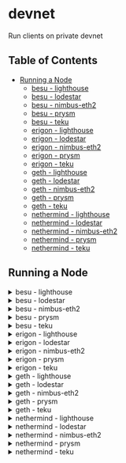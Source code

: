 # devnet

Run clients on private devnet

## Table of Contents
- [Running a Node](#running-a-node)
  - [besu - lighthouse](#besu---lighthouse)
  - [besu - lodestar](#besu---lodestar)
  - [besu - nimbus-eth2](#besu---nimbus-eth2)
  - [besu - prysm](#besu---prysm)
  - [besu - teku](#besu---teku)
  - [erigon - lighthouse](#erigon---lighthouse)
  - [erigon - lodestar](#erigon---lodestar)
  - [erigon - nimbus-eth2](#erigon---nimbus-eth2)
  - [erigon - prysm](#erigon---prysm)
  - [erigon - teku](#erigon---teku)
  - [geth - lighthouse](#geth---lighthouse)
  - [geth - lodestar](#geth---lodestar)
  - [geth - nimbus-eth2](#geth---nimbus-eth2)
  - [geth - prysm](#geth---prysm)
  - [geth - teku](#geth---teku)
  - [nethermind - lighthouse](#nethermind---lighthouse)
  - [nethermind - lodestar](#nethermind---lodestar)
  - [nethermind - nimbus-eth2](#nethermind---nimbus-eth2)
  - [nethermind - prysm](#nethermind---prysm)
  - [nethermind - teku](#nethermind---teku)

## Running a Node

<details>
  <summary>besu - lighthouse</summary>

  Open three terminals and execute the following commands:

  Terminal 1:
  ```bash 
  bash run-client.sh --network devnet \
                     --consensus-client lighthouse \
                     --execution-client besu \
                     --run execution \
                     --with-validator 
  ```

  Terminal 2:
  ```bash
  bash run-client.sh --network devnet \
                     --consensus-client lighthouse \
                     --execution-client besu \
                     --run consensus \
                     --with-validator
  ```

  Terminal 3:
  ```bash
  bash run-client.sh --network devnet \
                     --consensus-client lighthouse \
                     --execution-client besu \
                     --run validator \
                     --with-validator 
  ```

</details>

<details>
  <summary>besu - lodestar</summary>

  Open three terminals and execute the following commands:

  Terminal 1:
  ```bash 
  bash run-client.sh --network devnet \
                     --consensus-client lodestar \
                     --execution-client besu \
                     --run execution \
                     --with-validator 
  ```

  Terminal 2:
  ```bash
  bash run-client.sh --network devnet \
                     --consensus-client lodestar \
                     --execution-client besu \
                     --run consensus \
                     --with-validator
  ```

  Terminal 3:
  ```bash
  bash run-client.sh --network devnet \
                     --consensus-client lodestar \
                     --execution-client besu \
                     --run validator \
                     --with-validator 
  ```

</details>

<details>
  <summary>besu - nimbus-eth2</summary>

  Open three terminals and execute the following commands:

  Terminal 1:
  ```bash 
  bash run-client.sh --network devnet \
                     --consensus-client nimbus-eth2 \
                     --execution-client besu \
                     --run execution \
                     --with-validator 
  ```

  Terminal 2:
  ```bash
  bash run-client.sh --network devnet \
                     --consensus-client nimbus-eth2 \
                     --execution-client besu \
                     --run consensus \
                     --with-validator
  ```

  Terminal 3:
  ```bash
  bash run-client.sh --network devnet \
                     --consensus-client nimbus-eth2 \
                     --execution-client besu \
                     --run validator \
                     --with-validator 
  ```

</details>

<details>
  <summary>besu - prysm</summary>

  Open three terminals and execute the following commands:

  Terminal 1:
  ```bash 
  bash run-client.sh --network devnet \
                     --consensus-client prysm \
                     --execution-client besu \
                     --run execution \
                     --with-validator 
  ```

  Terminal 2:
  ```bash
  bash run-client.sh --network devnet \
                     --consensus-client prysm \
                     --execution-client besu \
                     --run consensus \
                     --with-validator
  ```

  Terminal 3:
  ```bash
  bash run-client.sh --network devnet \
                     --consensus-client prysm \
                     --execution-client besu \
                     --run validator \
                     --with-validator 
  ```

</details>

<details>
  <summary>besu - teku</summary>

  Open three terminals and execute the following commands:

  Terminal 1:
  ```bash 
  bash run-client.sh --network devnet \
                     --consensus-client teku \
                     --execution-client besu \
                     --run execution \
                     --with-validator 
  ```

  Terminal 2:
  ```bash
  bash run-client.sh --network devnet \
                     --consensus-client teku \
                     --execution-client besu \
                     --run consensus \
                     --with-validator
  ```

  Terminal 3:
  ```bash
  bash run-client.sh --network devnet \
                     --consensus-client teku \
                     --execution-client besu \
                     --run validator \
                     --with-validator 
  ```

</details>

<details>
  <summary>erigon - lighthouse</summary>

  Open three terminals and execute the following commands:

  Terminal 1:
  ```bash 
  bash run-client.sh --network devnet \
                     --consensus-client lighthouse \
                     --execution-client erigon \
                     --run execution \
                     --with-validator 
  ```

  Terminal 2:
  ```bash
  bash run-client.sh --network devnet \
                     --consensus-client lighthouse \
                     --execution-client erigon \
                     --run consensus \
                     --with-validator
  ```

  Terminal 3:
  ```bash
  bash run-client.sh --network devnet \
                     --consensus-client lighthouse \
                     --execution-client erigon \
                     --run validator \
                     --with-validator 
  ```

</details>

<details>
  <summary>erigon - lodestar</summary>

  Open three terminals and execute the following commands:

  Terminal 1:
  ```bash 
  bash run-client.sh --network devnet \
                     --consensus-client lodestar \
                     --execution-client erigon \
                     --run execution \
                     --with-validator 
  ```

  Terminal 2:
  ```bash
  bash run-client.sh --network devnet \
                     --consensus-client lodestar \
                     --execution-client erigon \
                     --run consensus \
                     --with-validator
  ```

  Terminal 3:
  ```bash
  bash run-client.sh --network devnet \
                     --consensus-client lodestar \
                     --execution-client erigon \
                     --run validator \
                     --with-validator 
  ```

</details>

<details>
  <summary>erigon - nimbus-eth2</summary>

  Open three terminals and execute the following commands:

  Terminal 1:
  ```bash 
  bash run-client.sh --network devnet \
                     --consensus-client nimbus-eth2 \
                     --execution-client erigon \
                     --run execution \
                     --with-validator 
  ```

  Terminal 2:
  ```bash
  bash run-client.sh --network devnet \
                     --consensus-client nimbus-eth2 \
                     --execution-client erigon \
                     --run consensus \
                     --with-validator
  ```

  Terminal 3:
  ```bash
  bash run-client.sh --network devnet \
                     --consensus-client nimbus-eth2 \
                     --execution-client erigon \
                     --run validator \
                     --with-validator 
  ```

</details>

<details>
  <summary>erigon - prysm</summary>

  Open three terminals and execute the following commands:

  Terminal 1:
  ```bash 
  bash run-client.sh --network devnet \
                     --consensus-client prysm \
                     --execution-client erigon \
                     --run execution \
                     --with-validator 
  ```

  Terminal 2:
  ```bash
  bash run-client.sh --network devnet \
                     --consensus-client prysm \
                     --execution-client erigon \
                     --run consensus \
                     --with-validator
  ```

  Terminal 3:
  ```bash
  bash run-client.sh --network devnet \
                     --consensus-client prysm \
                     --execution-client erigon \
                     --run validator \
                     --with-validator 
  ```

</details>

<details>
  <summary>erigon - teku</summary>

  Open three terminals and execute the following commands:

  Terminal 1:
  ```bash 
  bash run-client.sh --network devnet \
                     --consensus-client teku \
                     --execution-client erigon \
                     --run execution \
                     --with-validator 
  ```

  Terminal 2:
  ```bash
  bash run-client.sh --network devnet \
                     --consensus-client teku \
                     --execution-client erigon \
                     --run consensus \
                     --with-validator
  ```

  Terminal 3:
  ```bash


  bash run-client.sh --network devnet \
                     --consensus-client teku \
                     --execution-client erigon \
                     --run validator \
                     --with-validator 
  ```

</details>

<details>
  <summary>geth - lighthouse</summary>

  Open three terminals and execute the following commands:

  Terminal 1:
  ```bash 
  bash run-client.sh --network devnet \
                     --consensus-client lighthouse \
                     --execution-client geth \
                     --run execution \
                     --with-validator 
  ```

  Terminal 2:
  ```bash
  bash run-client.sh --network devnet \
                     --consensus-client lighthouse \
                     --execution-client geth \
                     --run consensus \
                     --with-validator 
  ```

  Terminal 3:
  ```bash
  bash run-client.sh --network devnet \
                     --consensus-client lighthouse \
                     --execution-client geth \
                     --run validator \
                     --with-validator
  ```

</details>

<details>
  <summary>geth - lodestar</summary>

  Open four terminals and execute the following commands:

  Terminal 1:
  ```bash 
  bash run-client.sh --network devnet \
                     --consensus-client lodestar \
                     --execution-client geth \
                     --run execution \
                     --with-validator 
  ```

  Terminal 2:
  ```bash
  bash run-client.sh --network devnet \
                     --consensus-client lodestar \
                     --execution-client geth \
                     --run consensus \
                     --with-validator
  ```

  Terminal 3:
  ```bash
  bash run-client.sh --network devnet \
                     --consensus-client lodestar \
                     --execution-client geth \
                     --run validator \
                     --with-validator 
  ```

</details>

<details>
  <summary>geth - nimbus-eth2</summary>

  Open four terminals and execute the following commands:

  Terminal 1:
  ```bash 
  bash run-client.sh --network devnet \
                     --consensus-client nimbus-eth2 \
                     --execution-client geth \
                     --run execution \
                     --with-validator 
  ```

  Terminal 2:
  ```bash
  bash run-client.sh --network devnet \
                     --consensus-client nimbus-eth2 \
                     --execution-client geth \
                     --run consensus \
                     --with-validator
  ```

  Terminal 3:
  ```bash
  bash run-client.sh --network devnet \
                     --consensus-client nimbus-eth2 \
                     --execution-client geth \
                     --run validator \
                     --with-validator 
  ```

</details>

<details>
  <summary>geth - prysm</summary>

  Open three terminals and execute the following commands:

  Terminal 1:
  ```bash 
  bash run-client.sh --network devnet \
                     --consensus-client prysm \
                     --execution-client geth \
                     --run execution \
                     --with-validator 
  ```

  Terminal 2:
  ```bash
  bash run-client.sh --network devnet \
                     --consensus-client prysm \
                     --execution-client geth \
                     --run consensus \
                     --with-validator
  ```

  Terminal 3:
  ```bash
  bash run-client.sh --network devnet \
                     --consensus-client prysm \
                     --execution-client geth \
                     --run validator \
                     --with-validator 
  ```

</details>

<details>
  <summary>geth - teku</summary>

  Open three terminals and execute the following commands:

  Terminal 1:
  ```bash 
  bash run-client.sh --network devnet \
                     --consensus-client teku \
                     --execution-client geth \
                     --run execution \
                     --with-validator 
  ```

  Terminal 2:
  ```bash
  bash run-client.sh --network devnet \
                     --consensus-client teku \
                     --execution-client geth \
                     --run consensus \
                     --with-validator
  ```

  Terminal 3:
  ```bash
  bash run-client.sh --network devnet \
                     --consensus-client teku \
                     --execution-client geth \
                     --run validator \
                     --with-validator 
  ```

</details>

<details>
  <summary>nethermind - lighthouse</summary>

  Open three terminals and execute the following commands:

  Terminal 1:
  ```bash 
  bash run-client.sh --network devnet \
                     --consensus-client lighthouse \
                     --execution-client nethermind \
                     --run execution \
                     --with-validator 
  ```

  Terminal 2:
  ```bash
  bash run-client.sh --network devnet \
                     --consensus-client lighthouse \
                     --execution-client nethermind \
                     --run consensus \
                     --with-validator
  ```

  Terminal 3:
  ```bash
  bash run-client.sh --network devnet \
                     --consensus-client lighthouse \
                     --execution-client nethermind \
                     --run validator \
                     --with-validator 
  ```

</details>

<details>
  <summary>nethermind - lodestar</summary>

  Open three terminals and execute the following commands:

  Terminal 1:
  ```bash 
  bash run-client.sh --network devnet \
                     --consensus-client lodestar \
                     --execution-client nethermind \
                     --run execution \
                     --with-validator 
  ```

  Terminal 2:
  ```bash
  bash run-client.sh --network devnet \
                     --consensus-client lodestar \
                     --execution-client nethermind \
                     --run consensus \
                     --with-validator
  ```

  Terminal 3:
  ```bash
  bash run-client.sh --network devnet \
                     --consensus-client lodestar \
                     --execution-client nethermind \
                     --run validator \
                     --with-validator 
  ```

</details>

<details>
  <summary>nethermind - nimbus-eth2</summary>

  Open three terminals and execute the following commands:

  Terminal 1:
  ```bash 
  bash run-client.sh --network devnet \
                     --consensus-client nimbus-eth2 \
                     --execution-client nethermind \
                     --run execution \
                     --with-validator 
  ```

  Terminal 2:
  ```bash
  bash run-client.sh --network devnet \
                     --consensus-client nimbus-eth2 \
                     --execution-client nethermind \
                     --run consensus \
                     --with-validator
  ```

  Terminal 3:
  ```bash
  bash run-client.sh --network devnet \
                     --consensus-client nimbus-eth2 \
                     --execution-client nethermind \
                     --run validator \
                     --with-validator 
  ```

</details>

<details>
  <summary>nethermind - prysm</summary>

  Open three terminals and execute the following commands:

  Terminal 1:
  ```bash 
  bash run-client.sh --network devnet \
                     --consensus-client prysm \
                     --execution-client nethermind \
                     --run execution \
                     --with-validator 
  ```

  Terminal 2:
  ```bash
  bash run-client.sh --network devnet \
                     --consensus-client prysm \
                     --execution-client nethermind \
                     --run consensus \
                     --with-validator
  ```

  Terminal 3:
  ```bash
  bash run-client.sh --network devnet \
                     --consensus-client prysm \
                     --execution-client nethermind \
                     --run validator \
                     --with-validator 
  ```

</details>

<details>
  <summary>nethermind - teku</summary>

  Open three terminals and execute the following commands:

  Terminal 1:
  ```bash 
  bash run-client.sh --network devnet \
                     --consensus-client teku \
                     --execution-client nethermind \
                     --run execution \
                     --with-validator 
  ```

  Terminal 2:
  ```bash
  bash run-client.sh --network devnet \
                     --consensus-client teku \
                     --execution-client nethermind \
                     --run consensus \
                     --with-validator
  ```

  Terminal 3:
  ```bash
  bash run-client.sh --network devnet \
                     --consensus-client teku \
                     --execution-client nethermind \
                     --run validator \
                     --with-validator 
  ```

</details>